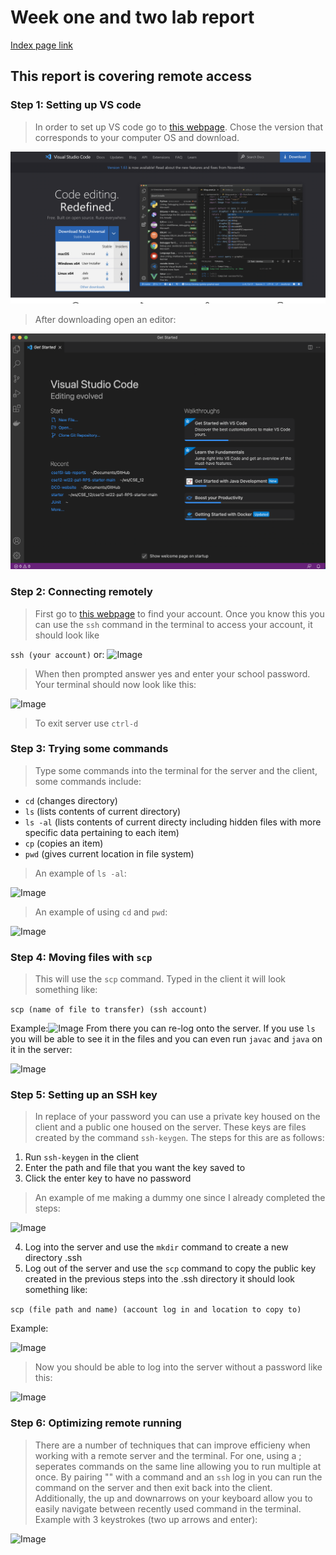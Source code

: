 # Week one and two lab report
[Index page link](https://abigailshilts.github.io/cse15l-lab-reports/)


## This report is covering remote access

### **Step 1:** Setting up VS code

>In order to set up VS code go to [this webpage](https://code.visualstudio.com/). Chose the version that corresponds to your computer OS and download.

![Image](/lib/vscode-download.png)

>After downloading open an editor:

![Image](/lib/vscode-window.png)

### **Step 2:** Connecting remotely

>First go to [this webpage](https://sdacs.ucsd.edu/~icc/index.php) to find your account. Once you know this you can use the `ssh` command in the terminal to access your account, it should look like 

```ssh (your account)```
or:
![Image](/lib/ssh-command.png)
> When then prompted answer yes and enter your school password. Your terminal should now look like this:

![Image](/lib/logged-into-ssh.png)

> To exit server use `ctrl-d`

### **Step 3:** Trying some commands

> Type some commands into the terminal for the server and the client, some commands include:
* `cd` (changes directory)
* `ls` (lists contents of current directory)
* `ls -al` (lists contents of current directy including hidden files with more specific data pertaining to each item)
* `cp` (copies an item)
* `pwd` (gives current location in file system)

> An example of `ls -al`:

![Image](/lib/ls-al.png)

> An example of using `cd` and `pwd`:

![Image](/lib/cd&pwd.png)

### **Step 4:** Moving files with `scp`

> This will use the `scp` command. Typed in the client it will look something like:

```scp (name of file to transfer) (ssh account)```

 Example:![Image](/lib/scp-command.png) From there you can re-log onto the server. If you use `ls` you will be able to see it in the files and you can even run `javac` and `java` on it in the server:

![Image](/lib/scp-fulluse.png)

### **Step 5:** Setting up an SSH key

> In replace of your password you can use a private key housed on the client and a public one housed on the server. These keys are files created by the command `ssh-keygen`. The steps for this are as follows:

1. Run `ssh-keygen` in the client
2. Enter the path and file that you want the key saved to
3. Click the enter key to have no password

> An example of me making a dummy one since I already completed the steps:

![Image](/lib/ssh-keygen.png)

4. Log into the server and use the `mkdir` command to create a new directory .ssh
5. Log out of the server and use the `scp` command to copy the public key created in the previous steps into the .ssh directory it should look something like: 

```scp (file path and name) (account log in and location to copy to)```

 Example:

![Image](/lib/copying-in-key.png)
> Now you should be able to log into the server without a password like this:

![Image](/lib/server-log-in-nopw.png)

### **Step 6:** Optimizing remote running
> There are a number of techniques that can improve efficieny when working with a remote server and the terminal. For one, using a ; seperates commands on the same line allowing you to run multiple at once. By pairing "" with a command and an `ssh` log in you can run the command on the server and then exit back into the client. Additionally, the up and downarrows on your keyboard allow you to easily navigate between recently used command in the terminal. Example with 3 keystrokes (two up arrows and enter):

![Image](/lib/quick-commands.png)
